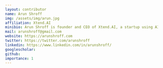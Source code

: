 ```yaml
---
layout: contributor
name: Arun Shroff
img: /assets/img/arun.jpg
affiliation: Xtend.AI
minibio: Arun Shroff is founder and CEO of Xtend.AI, a startup using AI to solve challenges in health and other domains. Arun is also a topic driver at  ITU/WHO's Focus Group on AI for Health for the Ophthalmology topic group. He is a technology entrepreneur and an advisor to startups and non-profit ventures in both the USA and India.
mail: arunshroff@gmail.com
website: https://arunshroff.com
twitter: https://twitter.com/arunshroff
linkedin: https://www.linkedin.com/in/arunshroff/
googlescholar:
github:
importance: 1
---
```

